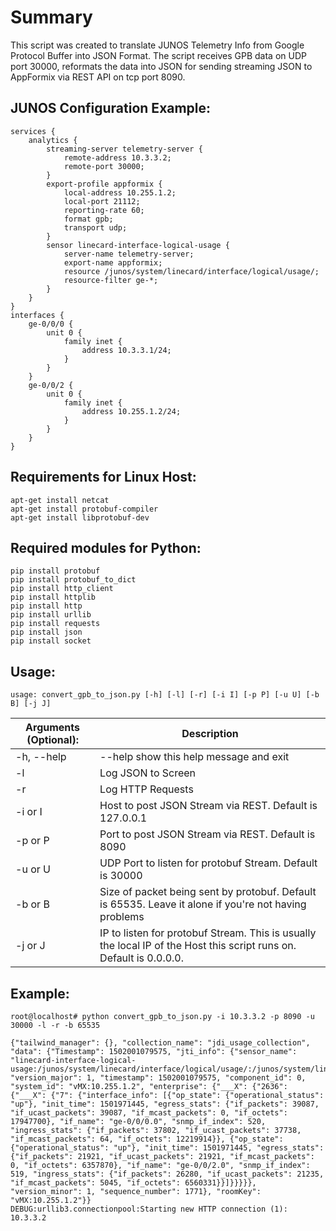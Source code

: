 # Summary

This script was created to translate JUNOS Telemetry Info from Google Protocol Buffer into JSON Format.  The script receives GPB data on UDP port 30000, reformats the data into JSON for sending streaming JSON to AppFormix via REST API on tcp port 8090.

## JUNOS Configuration Example:

```
services {
    analytics {
        streaming-server telemetry-server {
            remote-address 10.3.3.2;
            remote-port 30000;
        }
        export-profile appformix {
            local-address 10.255.1.2;
            local-port 21112;
            reporting-rate 60;
            format gpb;
            transport udp;
        }
        sensor linecard-interface-logical-usage {
            server-name telemetry-server;
            export-name appformix;
            resource /junos/system/linecard/interface/logical/usage/;
            resource-filter ge-*;
        }
    }
}
interfaces {
    ge-0/0/0 {
        unit 0 {
            family inet {
                address 10.3.3.1/24;
            }
        }
    }
    ge-0/0/2 {
        unit 0 {
            family inet {
                address 10.255.1.2/24;
            }
        }
    }
}
```
## Requirements for Linux Host:
```
apt-get install netcat
apt-get install protobuf-compiler
apt-get install libprotobuf-dev
```
## Required modules for Python:
```
pip install protobuf
pip install protobuf_to_dict
pip install http_client
pip install httplib
pip install http
pip install urllib
pip install requests
pip install json
pip install socket
```
## Usage:
```
usage: convert_gpb_to_json.py [-h] [-l] [-r] [-i I] [-p P] [-u U] [-b B] [-j J]
```
Arguments (Optional):| Description
-------------------- | ----------------------------------------------
-h, --help           |  --help  show this help message and exit
-l                   |  Log JSON to Screen
-r                   |  Log HTTP Requests
-i or I              |  Host to post JSON Stream via REST. Default is 127.0.0.1
-p or P              |  Port to post JSON Stream via REST. Default is 8090
-u or U              |  UDP Port to listen for protobuf Stream. Default is 30000
-b or B              |  Size of packet being sent by protobuf. Default is 65535. Leave it alone if you're not having problems
-j or J              |  IP to listen for protobuf Stream. This is usually the local IP of the Host this script runs on. Default is 0.0.0.0.

## Example:

```
root@localhost# python convert_gpb_to_json.py -i 10.3.3.2 -p 8090 -u 30000 -l -r -b 65535

{"tailwind_manager": {}, "collection_name": "jdi_usage_collection", "data": {"Timestamp": 1502001079575, "jti_info": {"sensor_name": "linecard-interface-logical-usage:/junos/system/linecard/interface/logical/usage/:/junos/system/linecard/interface/logical/usage/:PFE", "version_major": 1, "timestamp": 1502001079575, "component_id": 0, "system_id": "vMX:10.255.1.2", "enterprise": {"___X": {"2636": {"___X": {"7": {"interface_info": [{"op_state": {"operational_status": "up"}, "init_time": 1501971445, "egress_stats": {"if_packets": 39087, "if_ucast_packets": 39087, "if_mcast_packets": 0, "if_octets": 17947700}, "if_name": "ge-0/0/0.0", "snmp_if_index": 520, "ingress_stats": {"if_packets": 37802, "if_ucast_packets": 37738, "if_mcast_packets": 64, "if_octets": 12219914}}, {"op_state": {"operational_status": "up"}, "init_time": 1501971445, "egress_stats": {"if_packets": 21921, "if_ucast_packets": 21921, "if_mcast_packets": 0, "if_octets": 6357870}, "if_name": "ge-0/0/2.0", "snmp_if_index": 519, "ingress_stats": {"if_packets": 26280, "if_ucast_packets": 21235, "if_mcast_packets": 5045, "if_octets": 6560331}}]}}}}}, "version_minor": 1, "sequence_number": 1771}, "roomKey": "vMX:10.255.1.2"}}
DEBUG:urllib3.connectionpool:Starting new HTTP connection (1): 10.3.3.2
```
